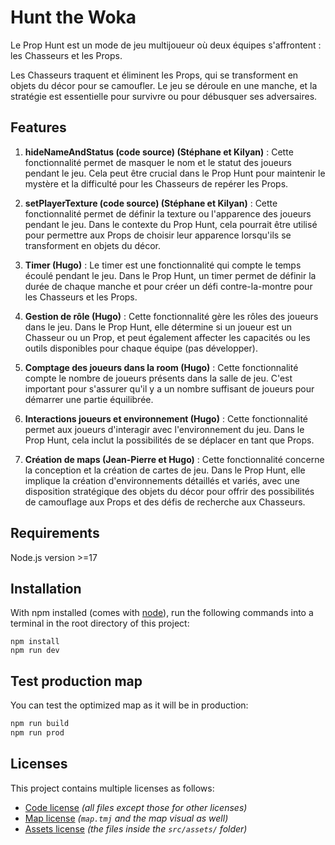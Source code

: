 # Hunt the Woka

Le Prop Hunt est un mode de jeu multijoueur où deux équipes s'affrontent : les Chasseurs et les Props.

Les Chasseurs traquent et éliminent les Props, qui se transforment en objets du décor pour se camoufler. Le jeu se déroule en une manche, et la stratégie est essentielle pour survivre ou pour débusquer ses adversaires.

## Features

1. **hideNameAndStatus (code source) (Stéphane et Kilyan)** : Cette fonctionnalité permet de masquer le nom et le statut des joueurs pendant le jeu. Cela peut être crucial dans le Prop Hunt pour maintenir le mystère et la difficulté pour les Chasseurs de repérer les Props.

2. **setPlayerTexture (code source) (Stéphane et Kilyan)** : Cette fonctionnalité permet de définir la texture ou l'apparence des joueurs pendant le jeu. Dans le contexte du Prop Hunt, cela pourrait être utilisé pour permettre aux Props de choisir leur apparence lorsqu'ils se transforment en objets du décor.

3. **Timer (Hugo)** : Le timer est une fonctionnalité qui compte le temps écoulé pendant le jeu. Dans le Prop Hunt, un timer permet de définir la durée de chaque manche et pour créer un défi contre-la-montre pour les Chasseurs et les Props.

4. **Gestion de rôle (Hugo)** : Cette fonctionnalité gère les rôles des joueurs dans le jeu. Dans le Prop Hunt, elle détermine si un joueur est un Chasseur ou un Prop, et peut également affecter les capacités ou les outils disponibles pour chaque équipe (pas développer).

5. **Comptage des joueurs dans la room (Hugo)** : Cette fonctionnalité compte le nombre de joueurs présents dans la salle de jeu. C'est important pour s'assurer qu'il y a un nombre suffisant de joueurs pour démarrer une partie équilibrée.

6. **Interactions joueurs et environnement (Hugo)** : Cette fonctionnalité permet aux joueurs d'interagir avec l'environnement du jeu. Dans le Prop Hunt, cela inclut la possibilités de se déplacer en tant que Props.

7. **Création de maps (Jean-Pierre et Hugo)** : Cette fonctionnalité concerne la conception et la création de cartes de jeu. Dans le Prop Hunt, elle implique la création d'environnements détaillés et variés, avec une disposition stratégique des objets du décor pour offrir des possibilités de camouflage aux Props et des défis de recherche aux Chasseurs.

## Requirements

Node.js version >=17

## Installation

With npm installed (comes with [node](https://nodejs.org/en/)), run the following commands into a terminal in the root directory of this project:

```shell
npm install
npm run dev
```

## Test production map

You can test the optimized map as it will be in production:
```sh
npm run build
npm run prod
```

## Licenses

This project contains multiple licenses as follows:

* [Code license](./LICENSE.code) *(all files except those for other licenses)*
* [Map license](./LICENSE.map) *(`map.tmj` and the map visual as well)*
* [Assets license](./LICENSE.assets) *(the files inside the `src/assets/` folder)*


